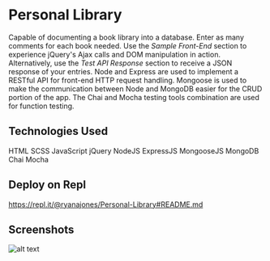 # Personal Library

Capable of documenting a book library into a database. Enter as many comments for each book needed. Use the *Sample Front-End* section to experience jQuery's Ajax calls and DOM manipulation in action. Alternatively, use the *Test API Response* section to receive a JSON response of your entries. Node and Express are used to implement a RESTful API for front-end HTTP request handling. Mongoose is used to make the communication between Node and MongoDB easier for the CRUD portion of the app. The Chai and Mocha testing tools combination are used for function testing.

## Technologies Used

HTML SCSS JavaScript jQuery NodeJS ExpressJS MongooseJS MongoDB Chai Mocha

## Deploy on Repl

https://repl.it/@ryanajones/Personal-Library#README.md

## Screenshots

![alt text](https://i.imgur.com/BVxrOzb.png)
